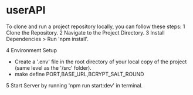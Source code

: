 # userAPI
To clone and run a project repository locally, you can follow these steps:
1 Clone the Repository.
2 Navigate to the Project Directory.
3 Install Dependencies > Run 'npm install'.

4 Environment Setup 
- Create a '.env' file in the root directory of your local copy of the project (same level as the '/src' folder).
- make define PORT,BASE_URL,BCRYPT_SALT_ROUND 

5 Start Server by running 'npm run start:dev' in terminal.


